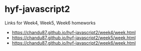 # hyf-javascript2

Links for Week4, Week5, Week6 homeworks
- https://chandu87.github.io/hyf-javascript2/week4/week.html
- https://chandu87.github.io/hyf-javascript2/week5/week.html
- https://chandu87.github.io/hyf-javascript2/week6/week.html
